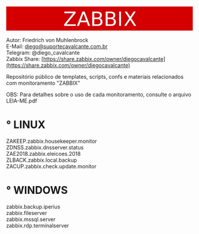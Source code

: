 ![alt tag](https://github.com/itfinden/Zabbix_Template/blob/main/screenshots/zabbix.jpg)

Autor: Friedrich von Muhlenbrock\
E-Mail: diego@suportecavalcante.com.br\
Telegram: @diego_cavalcante\
Zabbix Share: [https://share.zabbix.com/owner/diegocavalcante](https://share.zabbix.com/owner/diegocavalcante)

Repositório público de templates, scripts, confs e materiais relacionados com monitoramento "ZABBIX"

OBS: Para detalhes sobre o uso de cada monitoramento, consulte o arquivo LEIA-ME.pdf

# ° LINUX

ZAKEEP.zabbix.housekeeper.monitor\
ZDNSS.zabbix.dnsserver.status\
ZAE2018.zabbix.eleicoes.2018\
ZLBACK.zabbix.local.backup\
ZACUP.zabbix.check.update.monitor

# ° WINDOWS

zabbix.backup.iperius\
zabbix.fileserver\
zabbix.mssql.server\
zabbix.rdp.terminalserver
